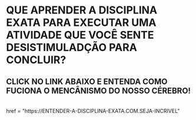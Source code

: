 <h1>QUE APRENDER A DISCIPLINA EXATA PARA EXECUTAR UMA ATIVIDADE QUE VOCÊ SENTE DESISTIMULADÇÃO PARA CONCLUIR?</h1>
<p>
<H2>CLICK NO LINK ABAIXO E ENTENDA COMO FUCIONA O MENCÂNISMO DO NOSSO CÉREBRO!</H2></p>
<br>
<a>href = "https://ENTENDER-A-DISCIPLINA-EXATA.COM.SEJA-INCRIVEL"</a>
